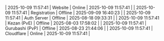 | 2025-10-09 11:57:41 | Website | Online | 2025-10-09 11:57:41 |
| 2025-10-09 11:57:41 | Registration | Offline | 2025-09-09 16:40:23 |
| 2025-10-09 11:57:41 | Auth Server | Offline | 2025-08-18 09:33:31 |
| 2025-10-09 11:57:41 | Kezan (PvE) | Offline | 2025-08-03 17:58:02 |
| 2025-10-09 11:57:41 | Gurubashi (PvP) | Offline | 2025-08-23 21:44:06 |
| 2025-10-09 11:57:41 | Cloudflare | Online | 2025-10-09 11:57:41 |
